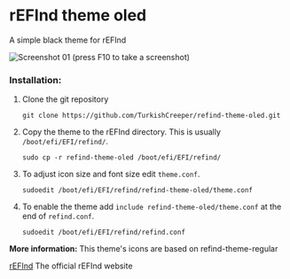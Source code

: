# rEFInd theme oled

A simple black theme for rEFInd


![Screenshot 01](https://ibin.co/4F6KKliJbAew.png)
(press F10 to take a screenshot)


### Installation:

1. Clone the git repository
   ```
   git clone https://github.com/TurkishCreeper/refind-theme-oled.git
   ```

2. Copy the theme to the rEFInd directory. This is usually `/boot/efi/EFI/refind/`.

   ```
   sudo cp -r refind-theme-oled /boot/efi/EFI/refind/
   ```

3. To adjust icon size and font size edit `theme.conf`.
   ```
   sudoedit /boot/efi/EFI/refind/refind-theme-oled/theme.conf
   ```

4. To enable the theme add `include refind-theme-oled/theme.conf` at the end of `refind.conf`.
   ```
   sudoedit /boot/efi/EFI/refind/refind.conf
   ```

**More information:**
This theme's icons are based on refind-theme-regular

[rEFInd](http://www.rodsbooks.com/refind/) The official rEFInd website
